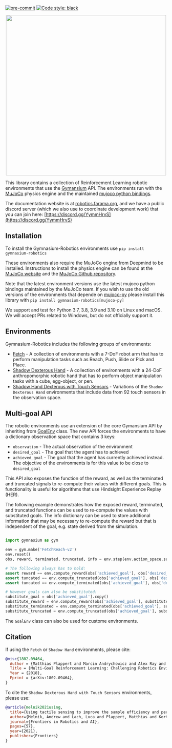 [![pre-commit](https://img.shields.io/badge/pre--commit-enabled-brightgreen?logo=pre-commit&logoColor=white)](https://pre-commit.com/)
[![Code style: black](https://img.shields.io/badge/code%20style-black-000000.svg)](https://github.com/psf/black)
<p align="center">
    <img src="https://raw.githubusercontent.com/Farama-Foundation/Gymnasium-Robotics/main/gymrobotics-revised-text.png" width="500px"/>
</p>

This library contains a collection of Reinforcement Learning robotic environments that use the [Gymansium](https://gymnasium.farama.org/) API. The environments run with the [MuJoCo](https://mujoco.org/) physics engine and the maintained [mujoco python bindings](https://mujoco.readthedocs.io/en/latest/python.html).

The documentation website is at [robotics.farama.org](https://robotics.farama.org/), and we have a public discord server (which we also use to coordinate development work) that you can join here: [https://discord.gg/YymmHrvS](https://discord.gg/YymmHrvS)

## Installation

To install the Gymnasium-Robotics environments use `pip install gymnasium-robotics`

These environments also require the MuJoCo engine from Deepmind to be installed. Instructions to install the physics engine can be found at the [MuJoCo website](https://mujoco.org/) and the [MuJoCo Github repository](https://github.com/deepmind/mujoco).  

Note that the latest environment versions use the latest mujoco python bindings maintained by the MuJoCo team. If you wish to use the old versions of the environments that depende on [mujoco-py](https://github.com/openai/mujoco-py) please install this library with `pip install gymnasium-robotics[mujoco-py]`

We support and test for Python 3.7, 3.8, 3.9 and 3.10 on Linux and macOS. We will accept PRs related to Windows, but do not officially support it.


## Environments

Gymnasium-Robotics includes the following groups of environments:

* [Fetch](https://robotics.farama.org/envs/#fetch-environments) - A collection of environments with a 7-DoF robot arm that has to perform manipulation tasks such as Reach, Push, Slide or Pick and Place.
* [Shadow Dexterous Hand](https://robotics.farama.org/envs/#shadow-dexterous-hand-environments) - A collection of environments with a 24-DoF anthropomorphic robotic hand that has to perform object manipulation tasks with a cube, egg-object, or pen.
* [Shadow Hand Dexterous with Touch Sensors](https://robotics.farama.org/envs/#hand-environments-with-touch-sensors) - Variations of the `Shadow Dexterous Hand` environments that include data from 92 touch sensors in the observation space.

## Multi-goal API

The robotic environments use an extension of the core Gymansium API by inheriting from [GoalEnv](https://robotics.farama.org/envs/#) class. The new API forces the environments to have a dictionary observation space that contains 3 keys:

* `observation` - The actual observation of the environment
* `desired_goal` - The goal that the agent has to achieved
* `achieved_goal` - The goal that the agent has currently achieved instead. The objective of the environments is for this value to be close to `desired_goal`

This API also exposes the function of the reward, as well as the terminated and truncated signals to re-compute their values with different goals. This is functionality is useful for algorithms that use Hindsight Experience Replay (HER).

The following example demonstrates how the exposed reward, terminated, and truncated functions
can be used to re-compute the values with substituted goals. The info dictionary can be used to store
additional information that may be necessary to re-compute the reward but that is independent of the
goal, e.g. state derived from the simulation.

```python

import gymnasium as gym

env = gym.make('FetchReach-v2')
env.reset()
obs, reward, terminated, truncated, info = env.step(env.action_space.sample())

# The following always has to hold:
assert reward == env.compute_reward(obs['achieved_goal'], obs['desired_goal'], info)
assert tuncated == env.compute_truncated(obs['achieved_goal'], obs['desired_goal'], info)
assert tuncated == env.compute_terminated(obs['achieved_goal'], obs['desired_goal'], info)

# However goals can also be substituted:
substitute_goal = obs['achieved_goal'].copy()
substitute_reward = env.compute_reward(obs['achieved_goal'], substitute_goal, info)
substitute_terminated = env.compute_terminated(obs['achieved_goal'], substitute_goal, info)
substitute_truncated = env.compute_truncated(obs['achieved_goal'], substitute_goal, info)
```

The `GoalEnv` class can also be used for custome environments.

## Citation

If using the `Fetch` or `Shadow Hand` environments, please cite:

```bibtex
@misc{1802.09464,
  Author = {Matthias Plappert and Marcin Andrychowicz and Alex Ray and Bob McGrew and Bowen Baker and Glenn Powell and Jonas Schneider and Josh Tobin and Maciek Chociej and Peter Welinder and Vikash Kumar and Wojciech Zaremba},
  Title = {Multi-Goal Reinforcement Learning: Challenging Robotics Environments and Request for Research},
  Year = {2018},
  Eprint = {arXiv:1802.09464},
}
```

To cite the `Shadow Dexterous Hand with Touch Sensors` environments, please use:

```bibtex
@article{melnik2021using,
  title={Using tactile sensing to improve the sample efficiency and performance of deep deterministic policy gradients for simulated in-hand manipulation tasks},
  author={Melnik, Andrew and Lach, Luca and Plappert, Matthias and Korthals, Timo and Haschke, Robert and Ritter, Helge},
  journal={Frontiers in Robotics and AI},
  pages={57},
  year={2021},
  publisher={Frontiers}
}
```